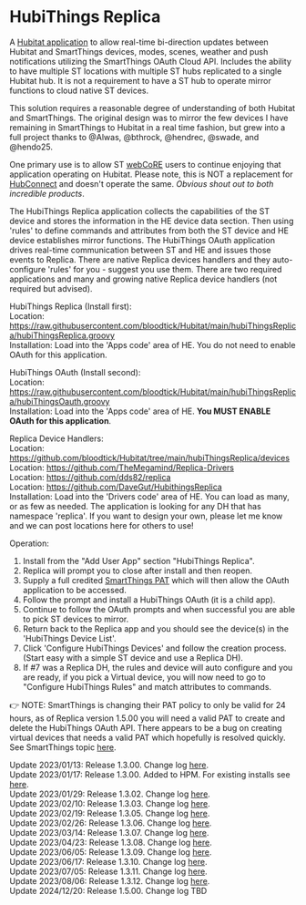 <h1>HubiThings Replica</h1>

A [Hubitat application](https://community.hubitat.com/t/release-hubithings-replica/107976) to allow real-time bi-direction updates between Hubitat and SmartThings devices, modes, scenes, weather and push notifications utilizing the SmartThings OAuth Cloud API. Includes the ability to have multiple ST locations with multiple ST hubs replicated to a single Hubitat hub. It is not a requirement to have a ST hub to operate mirror functions to cloud native ST devices.

This solution requires a reasonable degree of understanding of both Hubitat and SmartThings. The original design was to mirror the few devices I have remaining in SmartThings to Hubitat in a real time fashion, but grew into a full project thanks to @Alwas, @bthrock, @hendrec, @swade, and @hendo25.

One primary use is to allow ST [webCoRE](https://community.hubitat.com/t/webcore-documentation-digest/88285) users to continue enjoying that application operating on Hubitat. Please note, this is NOT a replacement for [HubConnect](https://community.hubitat.com/t/release-hubconnect-share-devices-across-multiple-hubs-no-longer-smartthings/12028) and doesn't operate the same. <i>Obvious shout out to both incredible products</i>.

The HubiThings Replica application collects the capabilities of the ST device and stores the information in the HE device data section. Then using 'rules' to define commands and attributes from both the ST device and HE device establishes mirror functions. The HubiThings OAuth application drives real-time communication between ST and HE and issues those events to Replica. There are native Replica devices handlers and they auto-configure 'rules' for you - suggest you use them.
There are two required applications and many and growing native Replica device handlers (not required but advised).

HubiThings Replica (Install first):<br/>
Location: https://raw.githubusercontent.com/bloodtick/Hubitat/main/hubiThingsReplica/hubiThingsReplica.groovy<br/>
Installation: Load into the 'Apps code' area of HE. You do not need to enable OAuth for this application.

HubiThings OAuth (Install second):<br/>
Location: https://raw.githubusercontent.com/bloodtick/Hubitat/main/hubiThingsReplica/hubiThingsOauth.groovy<br/>
Installation: Load into the 'Apps code' area of HE. <b>You MUST ENABLE OAuth for this application</b>.

Replica Device Handlers:<br/>
Location: https://github.com/bloodtick/Hubitat/tree/main/hubiThingsReplica/devices<br/>
Location: https://github.com/TheMegamind/Replica-Drivers<br/>
Location: https://github.com/dds82/replica<br/>
Location: https://github.com/DaveGut/HubithingsReplica<br/>
Installation: Load into the 'Drivers code' area of HE. You can load as many, or as few as needed. The application is looking for any DH that has namespace 'replica'. If you want to design your own, please let me know and we can post locations here for others to use!

Operation:
1. Install from the "Add User App" section "HubiThings Replica".
2. Replica will prompt you to close after install and then reopen.
3. Supply a full credited [SmartThings PAT](https://account.smartthings.com/tokens) which will then allow the OAuth application to be accessed.
4. Follow the prompt and install a HubiThings OAuth (it is a child app).
5. Continue to follow the OAuth prompts and when successful you are able to pick ST devices to mirror.
6. Return back to the Replica app and you should see the device(s) in the 'HubiThings Device List'.
7. Click 'Configure HubiThings Devices' and follow the creation process. (Start easy with a simple ST device and use a Replica DH).
8. If #7 was a Replica DH, the rules and device will auto configure and you are ready, if you pick a Virtual device, you will now need to go to "Configure HubiThings Rules" and match attributes to commands.

:point_right: NOTE: SmartThings is changing their PAT policy to only be valid for 24 hours, as of Replica version 1.5.00 you will need a valid PAT to create and delete the HubiThings OAuth API. There appears to be a bug on creating virtual devices that needs a valid PAT which hopefully is resolved quickly. See SmartThings topic [here](https://community.smartthings.com/t/changes-to-personal-access-tokens-pat/292019).

Update 2023/01/13: Release 1.3.00. Change log [here](https://community.hubitat.com/t/beta-hubithings-replica/107976/152).<br/>
Update 2023/01/17: Release 1.3.00. Added to HPM. For existing installs see [here](https://community.hubitat.com/t/release-hubithings-replica/107976/185).<br/>
Update 2023/01/29: Release 1.3.02. Change log [here](https://community.hubitat.com/t/release-hubithings-replica/107976/233).<br/>
Update 2023/02/10: Release 1.3.03. Change log [here](https://community.hubitat.com/t/release-hubithings-replica/107976/249).<br/>
Update 2023/02/19: Release 1.3.05. Change log [here](https://community.hubitat.com/t/release-hubithings-replica/107976/261).<br/>
Update 2023/02/26: Release 1.3.06. Change log [here](https://community.hubitat.com/t/release-hubithings-replica/107976/266).<br/>
Update 2023/03/14: Release 1.3.07. Change log [here](https://community.hubitat.com/t/release-hubithings-replica/107976/291).<br/>
Update 2023/04/23: Release 1.3.08. Change log [here](https://community.hubitat.com/t/release-hubithings-replica/107976/323).<br/>
Update 2023/06/05: Release 1.3.09. Change log [here](https://community.hubitat.com/t/release-hubithings-replica/107976/334).<br/>
Update 2023/06/17: Release 1.3.10. Change log [here](https://community.hubitat.com/t/release-hubithings-replica/107976/348).<br/>
Update 2023/07/05: Release 1.3.11. Change log [here](https://community.hubitat.com/t/release-hubithings-replica/107976/350).<br/>
Update 2023/08/06: Release 1.3.12. Change log [here](https://community.hubitat.com/t/release-hubithings-replica/107976/377).<br/>
Update 2024/12/20: Release 1.5.00. Change log TBD
